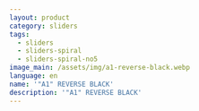 ```yaml
---
layout: product
category: sliders
tags:
  - sliders
  - sliders-spiral
  - sliders-spiral-no5
image_main: /assets/img/a1-reverse-black.webp
language: en
name: '"A1" REVERSE BLACK'
description: '"A1" REVERSE BLACK'
---
```

